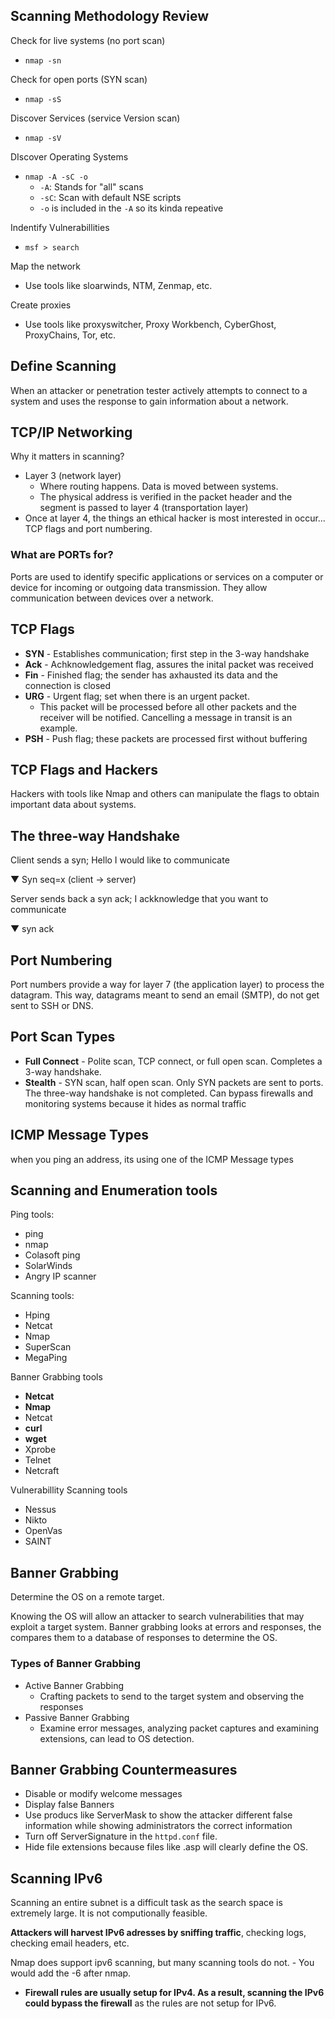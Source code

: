 ## Scanning Methodology Review

Check for live systems (no port scan)
- `nmap -sn`

Check for open ports (SYN scan)
- `nmap -sS`

Discover Services (service Version scan)
- `nmap -sV`

DIscover Operating Systems
- `nmap -A -sC -o`
    - `-A`: Stands for "all" scans
    - `-sC`: Scan with default NSE scripts
    - `-o` is included in the `-A` so its kinda repeative

Indentify Vulnerabillities
- `msf > search`

Map the network
- Use tools like sloarwinds, NTM, Zenmap, etc.

Create proxies
- Use tools like proxyswitcher, Proxy Workbench, CyberGhost, ProxyChains, Tor, etc.

## Define Scanning

When an attacker or penetration tester actively attempts to connect to a system and uses the response to gain information about a network.

## TCP/IP Networking

Why it matters in scanning?
- Layer 3 (network layer)
    - Where routing happens. Data is moved between systems.
    - The physical address is verified in the packet header and the segment is passed to layer 4 (transportation layer)
- Once at layer 4, the things an ethical hacker is most interested in occur... TCP flags and port numbering.

### What are PORTs for?
Ports are used to identify specific applications or services on a computer or device for incoming or outgoing data transmission. They allow communication between devices over a network.

## TCP Flags
- **SYN** - Establishes communication; first step in the 3-way handshake
- **Ack** - Achknowledgement flag, assures the inital packet was received
- **Fin** - Finished flag; the sender has axhausted its data and the connection is closed
- **URG** - Urgent flag; set when there is an urgent packet.
    - This packet will be processed before all other packets and the receiver will be notified. Cancelling a message in transit is an example.
- **PSH** - Push flag; these packets are processed first without buffering

## TCP Flags and Hackers

Hackers with tools like Nmap and others can manipulate the flags to obtain important data about systems.

## The three-way Handshake

Client sends a syn; Hello I would like to communicate

▼ Syn seq=x (client -> server)

Server sends back a syn ack; I ackknowledge that you want to communicate

▼ syn ack

## Port Numbering

Port numbers provide a way for layer 7 (the application layer) to process the datagram. This way, datagrams meant to send an email (SMTP), do not get sent to SSH or DNS.

## Port Scan Types

- **Full Connect** - Polite scan, TCP connect, or full open scan. Completes a 3-way handshake.
- **Stealth** - SYN scan, half open scan. Only SYN packets are sent to ports. The three-way handshake is not completed. Can bypass firewalls and monitoring systems because it hides as normal traffic

## ICMP Message Types
when you ping an address, its using one of the ICMP Message types

## Scanning and Enumeration tools

Ping tools:
- ping
- nmap
- Colasoft ping
- SolarWinds
- Angry IP scanner

Scanning tools:
- Hping
- Netcat
- Nmap
- SuperScan
- MegaPing

Banner Grabbing tools
- **Netcat**
- **Nmap**
- Netcat
- **curl**
- **wget**
- Xprobe
- Telnet
- Netcraft

Vulnerabillity Scanning tools
- Nessus
- Nikto
- OpenVas
- SAINT

## Banner Grabbing

Determine the OS on a remote target.

Knowing the OS will allow an attacker to search vulnerabilities that may exploit a target system. Banner grabbing looks at errors and responses, the compares them to a database of responses to determine the OS.

### Types of Banner Grabbing

- Active Banner Grabbing
    - Crafting packets to send to the target system and observing the responses
- Passive Banner Grabbing
    - Examine error messages, analyzing packet captures and examining extensions, can lead to OS detection.

## Banner Grabbing Countermeasures
- Disable or modify welcome messages
- Display false Banners
- Use producs like ServerMask to show the attacker different false information while showing administrators the correct information
- Turn off ServerSignature in the `httpd.conf` file.
- Hide file extensions because files like .asp will clearly define the OS.

## Scanning IPv6

Scanning an entire subnet is a difficult task as the search space is extremely large. It is not computionally feasible.

**Attackers will harvest IPv6 adresses by sniffing traffic**, checking logs, checking email headers, etc.

Nmap does support ipv6 scanning, but many scanning tools do not.
    - You would add the -6 after nmap.

- **Firewall rules are usually setup for IPv4. As a result, scanning the IPv6 could bypass the firewall** as the rules are not setup for IPv6.